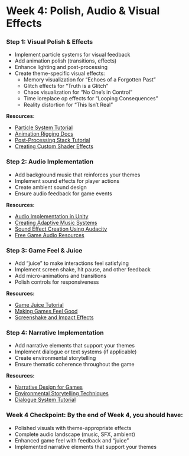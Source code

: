 # Week 4: Polish, Audio & Visual Effects

### Step 1: Visual Polish & Effects

- Implement particle systems for visual feedback
- Add animation polish (transitions, effects)
- Enhance lighting and post-processing
- Create theme-specific visual effects:
    - Memory visualization for “Echoes of a Forgotten Past”
    - Glitch effects for “Truth is a Glitch”
    - Chaos visualization for “No One’s in Control”
    - Time loreplace op effects for “Looping Consequences”
    - Reality distortion for “This Isn’t Real”

**Resources:**
- [Particle System Tutorial](https://youtu.be/0HKSvT2gcuk?si=FkOFtnrENPGiAvsN)
- [Animation Rigging Docs](https://docs.unity3d.com/Packages/com.unity.animation.rigging@1.0/manual/index.html)
- [Post-Processing Stack Tutorial](https://docs.unity3d.com/2018.2/Documentation/Manual/PostProcessing-Stack.html)
- [Creating Custom Shader Effects](https://www.youtube.com/watch?v=Ar9eIn4z6XE)

### Step 2: Audio Implementation

- Add background music that reinforces your themes
- Implement sound effects for player actions
- Create ambient sound design
- Ensure audio feedback for game events

**Resources:**
- [Audio Implementation in Unity](https://youtu.be/DU7cgVsU2rM?si=IAlNRMBIjF6db7Gs)
- [Creating Adaptive Music Systems](https://youtu.be/g5WT91Sn3hg?si=7KcFAbQ2896jI4yL)
- [Sound Effect Creation Using Audacity](https://youtu.be/Kux_LvRl57U?si=Q2yGX3Xybne5f87Y)
- [Free Game Audio Resources](https://freesound.org/)

### Step 3: Game Feel & Juice

- Add “juice” to make interactions feel satisfying
- Implement screen shake, hit pause, and other feedback
- Add micro-animations and transitions
- Polish controls for responsiveness

**Resources:**
- [Game Juice Tutorial](https://www.youtube.com/watch?v=216_5nu4aVQ)
- [Making Games Feel Good](https://youtu.be/6kPLx_qGbDY?si=8Hd7N5NR21Ec14iL)
- [Screenshake and Impact Effects](https://youtu.be/9A9yj8KnM8c?si=IOtNONv3PhxJoktX)

### Step 4: Narrative Implementation

- Add narrative elements that support your themes
- Implement dialogue or text systems (if applicable)
- Create environmental storytelling
- Ensure thematic coherence throughout the game

**Resources:**
- [Narrative Design for Games](https://youtu.be/wNNXdoj7cCQ?si=G61zEzQOeGqfeSwj)
- [Environmental Storytelling Techniques](https://youtu.be/RwlnCn2EB9o?si=7b0Y_QuUtFzmw_Zr)
- [Dialogue System Tutorial](https://youtu.be/8oTYabhj248?si=H04vAmeYyBnFHPxi)

### Week 4 Checkpoint: By the end of Week 4, you should have:

- Polished visuals with theme-appropriate effects
- Complete audio landscape (music, SFX, ambient)
- Enhanced game feel with feedback and “juice”
- Implemented narrative elements that support your themes

###